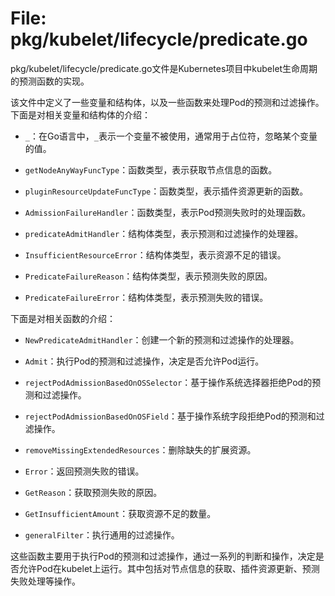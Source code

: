 # File: pkg/kubelet/lifecycle/predicate.go

pkg/kubelet/lifecycle/predicate.go文件是Kubernetes项目中kubelet生命周期的预测函数的实现。

该文件中定义了一些变量和结构体，以及一些函数来处理Pod的预测和过滤操作。下面是对相关变量和结构体的介绍：

- `_`：在Go语言中，`_`表示一个变量不被使用，通常用于占位符，忽略某个变量的值。

- `getNodeAnyWayFuncType`：函数类型，表示获取节点信息的函数。

- `pluginResourceUpdateFuncType`：函数类型，表示插件资源更新的函数。

- `AdmissionFailureHandler`：函数类型，表示Pod预测失败时的处理函数。

- `predicateAdmitHandler`：结构体类型，表示预测和过滤操作的处理器。

- `InsufficientResourceError`：结构体类型，表示资源不足的错误。

- `PredicateFailureReason`：结构体类型，表示预测失败的原因。

- `PredicateFailureError`：结构体类型，表示预测失败的错误。

下面是对相关函数的介绍：

- `NewPredicateAdmitHandler`：创建一个新的预测和过滤操作的处理器。

- `Admit`：执行Pod的预测和过滤操作，决定是否允许Pod运行。

- `rejectPodAdmissionBasedOnOSSelector`：基于操作系统选择器拒绝Pod的预测和过滤操作。

- `rejectPodAdmissionBasedOnOSField`：基于操作系统字段拒绝Pod的预测和过滤操作。

- `removeMissingExtendedResources`：删除缺失的扩展资源。

- `Error`：返回预测失败的错误。

- `GetReason`：获取预测失败的原因。

- `GetInsufficientAmount`：获取资源不足的数量。

- `generalFilter`：执行通用的过滤操作。

这些函数主要用于执行Pod的预测和过滤操作，通过一系列的判断和操作，决定是否允许Pod在kubelet上运行。其中包括对节点信息的获取、插件资源更新、预测失败处理等操作。

